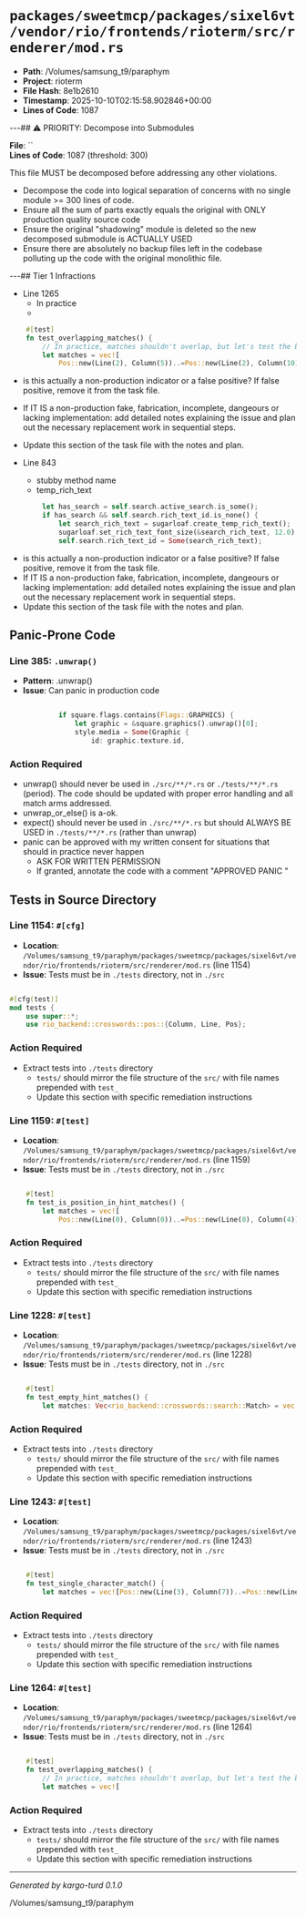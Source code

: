 # `packages/sweetmcp/packages/sixel6vt/vendor/rio/frontends/rioterm/src/renderer/mod.rs`

- **Path**: /Volumes/samsung_t9/paraphym
- **Project**: rioterm
- **File Hash**: 8e1b2610  
- **Timestamp**: 2025-10-10T02:15:58.902846+00:00  
- **Lines of Code**: 1087

---## ⚠️ PRIORITY: Decompose into Submodules

**File**: ``  
**Lines of Code**: 1087 (threshold: 300)

This file MUST be decomposed before addressing any other violations.

- Decompose the code into logical separation of concerns with no single module >= 300 lines of code. 
- Ensure all the sum of parts exactly equals the original with ONLY production quality source code
- Ensure the original "shadowing" module is deleted so the new decomposed submodule is ACTUALLY USED
- Ensure there are absolutely no backup files left in the codebase polluting up the code with the original monolithic file.

---## Tier 1 Infractions 


- Line 1265
  - In practice
  - 

```rust
    #[test]
    fn test_overlapping_matches() {
        // In practice, matches shouldn't overlap, but let's test the behavior
        let matches = vec![
            Pos::new(Line(2), Column(5))..=Pos::new(Line(2), Column(10)),
```

- is this actually a non-production indicator or a false positive? If false positive, remove it from the task file.
- If IT IS a non-production fake, fabrication, incomplete, dangeours or lacking implementation: add detailed notes explaining the issue and plan out the necessary replacement work in sequential steps. 
- Update this section of the task file with the notes and plan.


- Line 843
  - stubby method name
  - temp_rich_text

```rust
        let has_search = self.search.active_search.is_some();
        if has_search && self.search.rich_text_id.is_none() {
            let search_rich_text = sugarloaf.create_temp_rich_text();
            sugarloaf.set_rich_text_font_size(&search_rich_text, 12.0);
            self.search.rich_text_id = Some(search_rich_text);
```

- is this actually a non-production indicator or a false positive? If false positive, remove it from the task file.
- If IT IS a non-production fake, fabrication, incomplete, dangeours or lacking implementation: add detailed notes explaining the issue and plan out the necessary replacement work in sequential steps. 
- Update this section of the task file with the notes and plan.

## Panic-Prone Code


### Line 385: `.unwrap()`

- **Pattern**: .unwrap()
- **Issue**: Can panic in production code

```rust

            if square.flags.contains(Flags::GRAPHICS) {
                let graphic = &square.graphics().unwrap()[0];
                style.media = Some(Graphic {
                    id: graphic.texture.id,
```

### Action Required

- unwrap() should never be used in `./src/**/*.rs` or `./tests/**/*.rs` (period). The code should be updated with proper error handling and all match arms addressed.
- unwrap_or_else() is a-ok. 
- expect() should never be used in `./src/**/*.rs` but should ALWAYS BE USED in `./tests/**/*.rs` (rather than unwrap)
- panic can be approved with my written consent for situations that should in practice never happen  
  - ASK FOR WRITTEN PERMISSION
  - If granted, annotate the code with a comment "APPROVED PANIC "

## Tests in Source Directory


### Line 1154: `#[cfg]`

- **Location**: `/Volumes/samsung_t9/paraphym/packages/sweetmcp/packages/sixel6vt/vendor/rio/frontends/rioterm/src/renderer/mod.rs` (line 1154)
- **Issue**: Tests must be in `./tests` directory, not in `./src`

```rust

#[cfg(test)]
mod tests {
    use super::*;
    use rio_backend::crosswords::pos::{Column, Line, Pos};
```

### Action Required

- Extract tests into `./tests` directory
  - `tests/` should mirror the file structure of the `src/` with file names prepended with `test_`
  - Update this section with specific remediation instructions
  


### Line 1159: `#[test]`

- **Location**: `/Volumes/samsung_t9/paraphym/packages/sweetmcp/packages/sixel6vt/vendor/rio/frontends/rioterm/src/renderer/mod.rs` (line 1159)
- **Issue**: Tests must be in `./tests` directory, not in `./src`

```rust

    #[test]
    fn test_is_position_in_hint_matches() {
        let matches = vec![
            Pos::new(Line(0), Column(0))..=Pos::new(Line(0), Column(4)),
```

### Action Required

- Extract tests into `./tests` directory
  - `tests/` should mirror the file structure of the `src/` with file names prepended with `test_`
  - Update this section with specific remediation instructions
  


### Line 1228: `#[test]`

- **Location**: `/Volumes/samsung_t9/paraphym/packages/sweetmcp/packages/sixel6vt/vendor/rio/frontends/rioterm/src/renderer/mod.rs` (line 1228)
- **Issue**: Tests must be in `./tests` directory, not in `./src`

```rust

    #[test]
    fn test_empty_hint_matches() {
        let matches: Vec<rio_backend::crosswords::search::Match> = vec![];

```

### Action Required

- Extract tests into `./tests` directory
  - `tests/` should mirror the file structure of the `src/` with file names prepended with `test_`
  - Update this section with specific remediation instructions
  


### Line 1243: `#[test]`

- **Location**: `/Volumes/samsung_t9/paraphym/packages/sweetmcp/packages/sixel6vt/vendor/rio/frontends/rioterm/src/renderer/mod.rs` (line 1243)
- **Issue**: Tests must be in `./tests` directory, not in `./src`

```rust

    #[test]
    fn test_single_character_match() {
        let matches = vec![Pos::new(Line(3), Column(7))..=Pos::new(Line(3), Column(7))];

```

### Action Required

- Extract tests into `./tests` directory
  - `tests/` should mirror the file structure of the `src/` with file names prepended with `test_`
  - Update this section with specific remediation instructions
  


### Line 1264: `#[test]`

- **Location**: `/Volumes/samsung_t9/paraphym/packages/sweetmcp/packages/sixel6vt/vendor/rio/frontends/rioterm/src/renderer/mod.rs` (line 1264)
- **Issue**: Tests must be in `./tests` directory, not in `./src`

```rust

    #[test]
    fn test_overlapping_matches() {
        // In practice, matches shouldn't overlap, but let's test the behavior
        let matches = vec![
```

### Action Required

- Extract tests into `./tests` directory
  - `tests/` should mirror the file structure of the `src/` with file names prepended with `test_`
  - Update this section with specific remediation instructions
  

---

*Generated by kargo-turd 0.1.0*

/Volumes/samsung_t9/paraphym